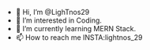 - 👋 Hi, I’m @LighTnos29
- 👀 I’m interested in Coding.
- 🌱 I’m currently learning MERN Stack.
- 📫 How to reach me INSTA:lightnos_29

<!---
LighTnos29/LighTnos29 is a ✨ special ✨ repository because its `README.md` (this file) appears on your GitHub profile.
You can click the Preview link to take a look at your changes.
--->
